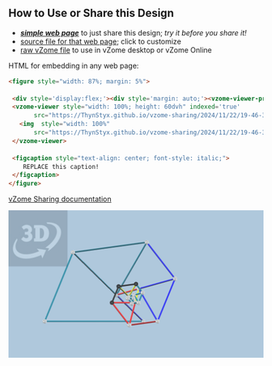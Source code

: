 
## How to Use or Share this Design

 - [***simple web page***](<https://ThynStyx.github.io/vzome-sharing/2024/11/22/19-46-36-Zometool-Scened-Scotts-Half-Nautilus-Shell/>) to just share this design; *try it before you share it!*
 - [source file for that web page](<https://github.com/ThynStyx/vzome-sharing/edit/main/2024/11/22/19-46-36-Zometool-Scened-Scotts-Half-Nautilus-Shell/index.md>); click to customize
 - [raw vZome file](<https://raw.githubusercontent.com/ThynStyx/vzome-sharing/main/2024/11/22/19-46-36-Zometool-Scened-Scotts-Half-Nautilus-Shell/Zometool-Scened-Scotts-Half-Nautilus-Shell.vZome>) to use in vZome desktop or vZome Online
 
 HTML for embedding in any web page:
 ```html
<figure style="width: 87%; margin: 5%">
  
  <div style='display:flex;'><div style='margin: auto;'><vzome-viewer-previous load-camera='true' label='prev step'></vzome-viewer-previous><vzome-viewer-next load-camera='true' label='next step'></vzome-viewer-next></div></div>
  <vzome-viewer style="width: 100%; height: 60dvh" indexed='true'
        src="https://ThynStyx.github.io/vzome-sharing/2024/11/22/19-46-36-Zometool-Scened-Scotts-Half-Nautilus-Shell/Zometool-Scened-Scotts-Half-Nautilus-Shell.vZome" >
    <img  style="width: 100%"
        src="https://ThynStyx.github.io/vzome-sharing/2024/11/22/19-46-36-Zometool-Scened-Scotts-Half-Nautilus-Shell/Zometool-Scened-Scotts-Half-Nautilus-Shell.png" >
  </vzome-viewer>

  <figcaption style="text-align: center; font-style: italic;">
     REPLACE this caption!
  </figcaption>
</figure>

 ```

[vZome Sharing documentation](https://vzome.github.io/vzome/sharing.html#how-it-works)

![Image](<Zometool-Scened-Scotts-Half-Nautilus-Shell.png>)

